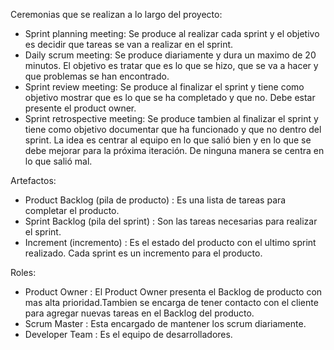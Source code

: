 
Ceremonias que se realizan a lo largo del proyecto:
* Sprint planning meeting: Se produce al realizar cada sprint y el objetivo es decidir que tareas se van a realizar en el sprint.
* Daily scrum meeting: Se produce diariamente y dura un maximo de 20 minutos. El objetivo es tratar que es lo que se hizo, que se va a hacer y que problemas se han encontrado.
* Sprint review meeting: Se produce al finalizar el sprint y tiene como objetivo mostrar que es lo que se ha completado y que no. Debe estar presente el product owner.
* Sprint retrospective meeting: Se produce tambien al finalizar el sprint y tiene como objetivo documentar que ha funcionado y que no dentro del sprint. La idea es centrar al equipo en lo que salió bien y en lo que se debe mejorar para la próxima iteración. De ninguna manera se centra en lo que salió mal.

Artefactos:
* Product Backlog (pila de producto) : Es una lista de tareas para completar el producto.
* Sprint Backlog (pila del sprint) : Son las tareas necesarias para realizar el sprint. 
* Increment (incremento) : Es el estado del producto con el ultimo sprint realizado. Cada sprint es un incremento para el producto.

Roles:
* Product Owner : El Product Owner presenta el Backlog de producto con mas alta prioridad.Tambien se encarga de tener contacto con el cliente para agregar nuevas tareas en el Backlog del producto.
* Scrum Master : Esta encargado de mantener los scrum diariamente.
* Developer Team : Es el equipo de desarrolladores.